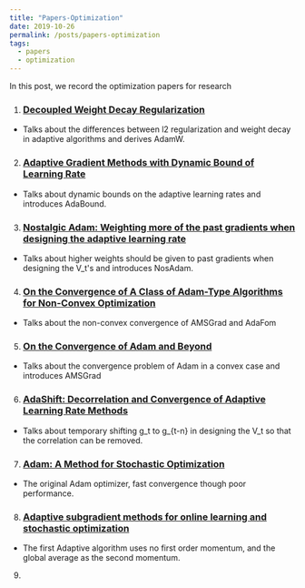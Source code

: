 ```yaml
---
title: "Papers-Optimization"
date: 2019-10-26
permalink: /posts/papers-optimization
tags:
  - papers
  - optimization
---
```


In this post, we record the optimization papers for research

1. ### [Decoupled Weight Decay Regularization](https://arxiv.org/abs/1711.05101)
  * Talks about the differences between l2 regularization and weight decay in adaptive algorithms and derives AdamW.

2. ### [Adaptive Gradient Methods with Dynamic Bound of Learning Rate](https://arxiv.org/abs/1902.09843)
  * Talks about dynamic bounds on the adaptive learning rates and introduces AdaBound.
  
3. ### [Nostalgic Adam: Weighting more of the past gradients when designing the adaptive learning rate](https://arxiv.org/abs/1805.07557)
  * Talks about higher weights should be given to past gradients when designing the V_t's and introduces NosAdam.
  
4. ### [On the Convergence of A Class of Adam-Type Algorithms for Non-Convex Optimization](https://openreview.net/forum?id=H1x-x309tm)
  * Talks about the non-convex convergence of AMSGrad and AdaFom
  
5. ### [On the Convergence of Adam and Beyond](https://arxiv.org/abs/1904.09237)
  * Talks about the convergence problem of Adam in a convex case and introduces AMSGrad

6. ### [AdaShift: Decorrelation and Convergence of Adaptive Learning Rate Methods](https://openreview.net/forum?id=HkgTkhRcKQ)
  * Talks about temporary shifting g_t to g_{t-n} in designing the V_t so that the correlation can be removed.
  
7. ### [Adam: A Method for Stochastic Optimization](https://arxiv.org/abs/1412.6980)
  * The original Adam optimizer, fast convergence though poor performance.
  
8. ### [Adaptive subgradient methods for online learning and stochastic optimization](http://www.jmlr.org/papers/volume12/duchi11a/duchi11a.pdf)
  * The first Adaptive algorithm uses no first order momentum, and the global average as the second momentum.
  
9. 
